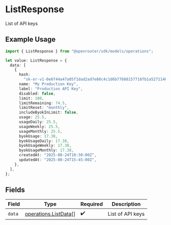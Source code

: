 # ListResponse

List of API keys

## Example Usage

```typescript
import { ListResponse } from "@openrouter/sdk/models/operations";

let value: ListResponse = {
  data: [
    {
      hash:
        "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",
      name: "My Production Key",
      label: "Production API Key",
      disabled: false,
      limit: 100,
      limitRemaining: 74.5,
      limitReset: "monthly",
      includeByokInLimit: false,
      usage: 25.5,
      usageDaily: 25.5,
      usageWeekly: 25.5,
      usageMonthly: 25.5,
      byokUsage: 17.38,
      byokUsageDaily: 17.38,
      byokUsageWeekly: 17.38,
      byokUsageMonthly: 17.38,
      createdAt: "2025-08-24T10:30:00Z",
      updatedAt: "2025-08-24T15:45:00Z",
    },
  ],
};
```

## Fields

| Field                                                        | Type                                                         | Required                                                     | Description                                                  |
| ------------------------------------------------------------ | ------------------------------------------------------------ | ------------------------------------------------------------ | ------------------------------------------------------------ |
| `data`                                                       | [operations.ListData](../../models/operations/listdata.md)[] | :heavy_check_mark:                                           | List of API keys                                             |